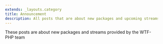 ```yaml
---
extends: _layouts.category
title: Announcement
description: All posts that are about new packages and upcoming streams.
---
```


These posts are about new packages and streams provided by the WTF-PHP team
